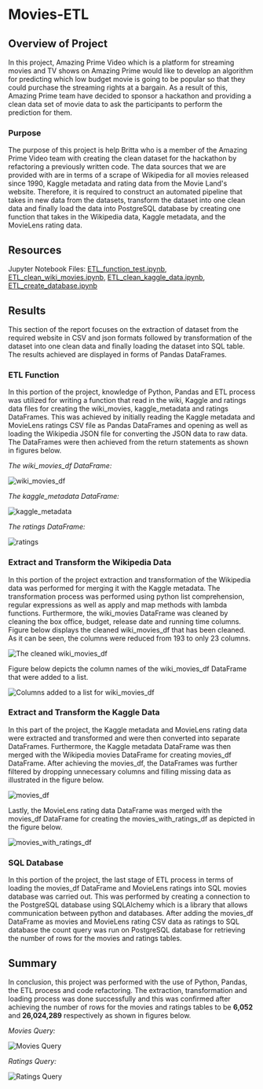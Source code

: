 # Movies-ETL

## Overview of Project

In this project, Amazing Prime Video which is a platform for streaming movies and TV shows on Amazing Prime would like to develop an algorithm for predicting which low budget movie is going to be popular so that they could purchase the streaming rights at a bargain. As a result of this, Amazing Prime team have decided to sponsor a hackathon and providing a clean data set of movie data to ask the participants to perform the prediction for them. 

### Purpose

The purpose of this project is help Britta who is a member of the Amazing Prime Video team with creating the clean dataset for the hackathon by refactoring a previously written code. The data sources that we are provided with are in terms of a scrape of Wikipedia for all movies released since 1990, Kaggle  metadata and rating data from the Movie Land's website. Therefore, it is required to construct an automated pipeline that takes in new data from the datasets, transform the dataset into one clean data and finally load the data into PostgreSQL database by creating one function that takes in the Wikipedia data, Kaggle metadata, and the MovieLens rating data.

## Resources

Jupyter Notebook Files: [ETL_function_test.ipynb](ETL_function_test.ipynb), [ETL_clean_wiki_movies.ipynb](ETL_clean_wiki_movies.ipynb), [ETL_clean_kaggle_data.ipynb](ETL_clean_kaggle_data.ipynb), [ETL_create_database.ipynb](ETL_create_database.ipynb)

## Results

This section of the report focuses on the extraction of dataset from the required website in CSV and json formats followed by transformation of the dataset into one clean data and finally loading the dataset into SQL table. The results achieved are displayed in forms of Pandas DataFrames.

### ETL Function 

In this portion of the project, knowledge of Python, Pandas and ETL process was utilized for writing a function that read in the wiki, Kaggle and ratings data files for creating the wiki_movies, kaggle_metadata and ratings DataFrames. This was achieved by initially reading the Kaggle metadata and MovieLens ratings CSV file as Pandas DataFrames and opening as well as loading the Wikipedia JSON file for converting the JSON data to raw data. The DataFrames were then achieved from the return statements as shown in figures below.

*The wiki_movies_df DataFrame:*

![wiki_movies_df](Resources/Wiki_movies_df.png)

*The kaggle_metadata DataFrame:*

![kaggle_metadata](Resources/kaggle_metadata_df.png)

*The ratings DataFrame:*

![ratings](Resources/Ratings_df.png)

### Extract and Transform the Wikipedia Data

In this portion of the project extraction and transformation of the Wikipedia data was performed for merging it with the Kaggle metadata. The transformation process was performed using python list comprehension, regular expressions as well as apply and map methods with lambda functions. Furthermore, the wiki_movies DataFrame was cleaned by cleaning the box office, budget, release date and running time columns. Figure below displays the cleaned wiki_movies_df that has been cleaned. As it can be seen, the columns were reduced from 193 to only 23 columns.

![The cleaned wiki_movies_df](Resources/wiki_movies_df_clean.png)

Figure below depicts the column names of the wiki_movies_df DataFrame that were added to a list.

![Columns added to a list for wiki_movies_df](Resources/wiki_movies_columns_to_list.png)


### Extract and Transform the Kaggle Data

In this part of the project, the Kaggle metadata and MovieLens rating data were extracted and transformed and were then converted into separate DataFrames. Furthermore, the Kaggle metadata DataFrame was then merged with the Wikipedia movies DataFrame for creating movies_df DataFrame. After achieving the movies_df, the DataFrames was further filtered by dropping unnecessary columns and filling missing data as illustrated in the figure below.

![movies_df](Resources/movies_df.png)

Lastly, the MovieLens rating data DataFrame was merged with the movies_df DataFrame for creating the movies_with_ratings_df as depicted in the figure below. 

![movies_with_ratings_df](Resources/Movies_with_ratings_df.png)

### SQL Database

In this portion of the project, the last stage of ETL process in terms of loading the movies_df DataFrame and MovieLens ratings into SQL movies database was carried out. This was performed by creating a connection to the PostgreSQL database using SQLAlchemy which is a library that allows communication between python and databases. After adding the movies_df DataFrame as movies and MovieLens rating CSV data as ratings to SQL database the count query was run on PostgreSQL database for retrieving the number of rows for the movies and ratings tables.

## Summary

In conclusion, this project was performed with the use of Python, Pandas, the ETL process and code refactoring. The extraction, transformation and loading process was done successfully and this was confirmed after achieving the number of rows for the movies and ratings tables to be **6,052** and **26,024,289** respectively as shown in figures below.

*Movies Query:*

![Movies Query](Resources/movies_query.png)

*Ratings Query:*

![Ratings Query](Resources/ratings_query.png)
